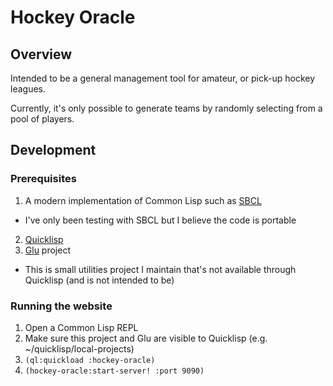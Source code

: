 # Hockey Oracle

## Overview

Intended to be a general management tool for amateur, or pick-up hockey leagues.

Currently, it's only possible to generate teams by randomly selecting from a pool of players.

## Development

### Prerequisites

1. A modern implementation of Common Lisp such as [SBCL](http://www.sbcl.org/)
  * I've only been testing with SBCL but I believe the code is portable
2. [Quicklisp](http://www.quicklisp.org/)
3. [Glu](https://github.com/thiru/glu) project
  * This is small utilities project I maintain that's not available through Quicklisp (and is not intended to be)

### Running the website

1. Open a Common Lisp REPL
2. Make sure this project and Glu are visible to Quicklisp (e.g. ~/quicklisp/local-projects)
2. `(ql:quickload :hockey-oracle)`
3. `(hockey-oracle:start-server! :port 9090)`
